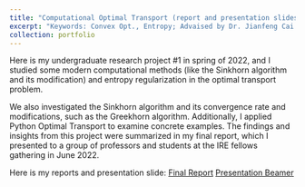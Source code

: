 ```yaml
---
title: "Computational Optimal Transport (report and presentation slides are included)"
excerpt: "Keywords: Convex Opt., Entropy; Advaised by Dr. Jianfeng Cai <br/><img src='/images/OT1.png'>"
collection: portfolio
---
```


Here is my undergraduate research project #1 in spring of 2022, and I studied some modern computational methods (like the Sinkhorn algorithm and its modification) and entropy regularization in the optimal transport problem.

We also investigated the Sinkhorn algorithm and its convergence rate and modifications, such as the Greekhorn algorithm. Additionally, I applied Python Optimal Transport to examine concrete examples. The findings and insights from this project were summarized in my final report, which I presented to a group of professors and students at the IRE fellows gathering in June 2022.

Here is my reports and presentation slide:
[Final Report](https://haoyuwu02.github.io/files/Optimal_Transport_Report.pdf)
[Presentation Beamer](https://haoyuwu02.github.io/files/Optimal_Transport_Presentation_Beamer.pdf)
